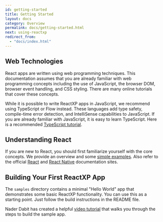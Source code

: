 ```yaml
---
id: getting-started
title: Getting Started
layout: docs
category: Overview
permalink: docs/getting-started.html
next: using-reactxp
redirect_from:
  - "docs/index.html"
---
```


## Web Technologies

React apps are written using web programming techniques. This documentation assumes that you are already familiar with web programming concepts including the use of JavaScript, the browser DOM, browser event handling, and CSS styling. There are many online tutorials that cover these concepts.

While it is possible to write ReactXP apps in JavaScript, we recommend using TypeScript or Flow instead. These languages add type safety, compile-time error detection, and IntelliSense capabilities to JavaScript. If you are already familiar with JavaScript, it is easy to learn TypeScript. Here is a recommended [TypeScript tutorial](http://www.typescriptlang.org/docs/handbook/typescript-in-5-minutes.html).

## Understanding React

If you are new to React, you should first familiarize yourself with the core concepts. We provide an overview and some [simple examples](react_concepts.html). Also refer to the official [React](https://reactjs.org/) and [React Native](https://facebook.github.io/react-native/) documentation sites.

## Building Your First ReactXP App

The `samples` directory contains a minimal "Hello World" app that demonstrates some basic ReactXP functionality. You can use this as a starting point. Just follow the build instructions in the README file.

Nader Dabit has created a helpful [video tutorial](https://medium.com/@dabit3/reactxp-first-look-d3dd1d08febd) that walks you through the steps to build the sample app.
